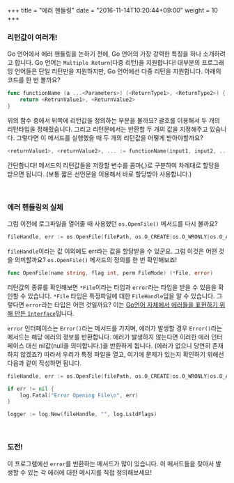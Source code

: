 +++
title = "에러 핸들링"
date = "2016-11-14T10:20:44+09:00"
weight = 10
+++

### 리턴값이 여러개!

Go 언어에서 에러 핸들링을 논하기 전에, Go 언어의 가장 강력한 특징을 하나 소개하려고 합니다. Go 언어는 `Multiple Return`(다중 리턴)을 지원합니다! 대부분의 프로그래밍 언어들은 단일 리턴만을 지원하지만, Go 언어에선 다중 리턴을 지원합니다. 아래의 코드를 한 번 볼까요?

```go
func functionName (a ...<Parameters>) (<ReturnType1>, <ReturnType2>) {
	return <RetrunValue1>, <ReturnValue2>
}
```
위의 함수 중에서 뒤쪽에 리턴값을 정의하는 부분을 볼까요? 괄호를 이용해서 두 개의 리턴타입을 정해줬습니다. 그리고 리턴문에서는 반환할 두 개의 값을 지정해주고 있습니다. 그렇다면 이 메서드를 실행했을 때 두 개의 리턴값을 어떻게 받아야할까요?
```go
<returnValue1>, <returnValue2>, ... := functionName(input1, input2, ...);
```
간단합니다! 메서드의 리턴값들을 저장할 변수를 콤마(,)로 구분하여 차례대로 할당을 받으면 됩니다. (보통 짧은 선언문을 이용해서 바로 할당받아 사용합니다.)

<br>

### 에러 핸들링의 실체

그럼 이전에 로그파일을 열어줄 때 사용했던 `os.OpenFile()` 메서드를 다시 볼까요?

```go
fileHandle, err := os.OpenFile(filePath, os.O_CREATE|os.O_WRONLY|os.O_APPEND, 0666)
```
`fileHandle`이라는 값 이외에도 err라는 값을 할당받을 수 있군요. 그럼 이것은 어떤 것을 의미할까요? `os.OpenFile()` 메서드의 정의를 한 번 확인해보죠!

```go
func OpenFile(name string, flag int, perm FileMode) (*File, error)
```
리턴값의 종류를 확인해보면 `*File`이라는 타입과 `error`라는 타입을 받을 수 있음을 확인할 수 있습니다. `*File` 타입은 특정파일에 대한 `FileHandle`임을 알 수 있습니다. 그렇다면 `error`라는 타입은 어떤 것일까요? 이는 [Go언어 자체에서 에러들을 표현하기 위해 만든 `Interface`](https://golang.org/pkg/builtin/#error)입니다.

`error` 인터페이스는 `Error()`라는 메서드를 가지며, 에러가 발생할 경우 `Error()`라는 메서드는 해당 에러의 정보를 반환합니다. 에러가 발생하지 않는다면 이러한 에러 인터페이스 대신 nil값(null을 의미합니다.)을 반환하게 됩니다. (에러가 없으니 당연히 존재하지 않겠죠?) 따라서 우리가 특정 파일을 열고, 여기에 문제가 있는지 확인하기 위해선 다음과 같이 작성하면 됩니다.

```go
fileHandle, err := os.OpenFile(filePath, os.O_CREATE|os.O_WRONLY|os.O_APPEND, 0666)

if err != nil {
	log.Fatal("Error Opening File\n", err)
}

logger := log.New(fileHandle, "", log.LstdFlags)
```

<br>

### 도전!

이 프로그램에선 `error`를 반환하는 메서드가 많이 있습니다. 이 메서드들을 찾아서 발생할 수 있는 각 에러에 대한 메시지를 직접 정의해보세요!
